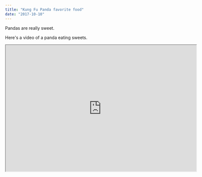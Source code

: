 ```yaml
---
title: "Kung Fu Panda favorite food"
date: "2017-10-10"
---
```


Pandas are really sweet.

Here's a video of a panda eating sweets.

<iframe width="625" height="415" src="https://img.buzzfeed.com/buzzfeed-static/static/2016-01/29/12/campaign_images/webdr12/kung-fu-panda-character-quiz-2-14768-1454089490-3_dblbig.jpg"